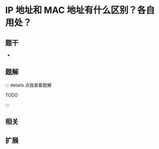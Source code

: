 # IP 地址和 MAC 地址有什么区别？各自用处？


## 题干

- 



## 题解

::: details 点我查看题解

  TODO

:::



## 相关



## 扩展

